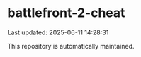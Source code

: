 # battlefront-2-cheat

Last updated: 2025-06-11 14:28:31

This repository is automatically maintained.

